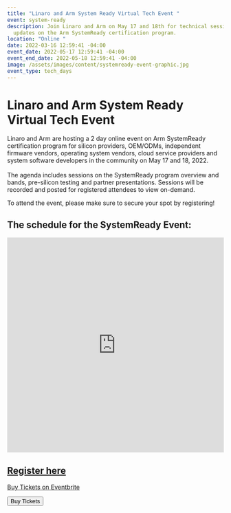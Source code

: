 ```yaml
---
title: "Linaro and Arm System Ready Virtual Tech Event "
event: system-ready
description: Join Linaro and Arm on May 17 and 18th for technical sessions and
  updates on the Arm SystemReady certification program.
location: "Online "
date: 2022-03-16 12:59:41 -04:00
event_date: 2022-05-17 12:59:41 -04:00
event_end_date: 2022-05-18 12:59:41 -04:00
image: /assets/images/content/systemready-event-graphic.jpg
event_type: tech_days
---
```

# Linaro and Arm System Ready Virtual Tech Event 

Linaro and Arm are hosting a 2 day online event on Arm SystemReady certification program for silicon providers, OEM/ODMs, independent firmware vendors, operating system vendors, cloud service providers and system software developers in the community on May 17 and 18, 2022.\
\
The agenda includes sessions on the SystemReady program overview and bands, pre-silicon testing and partner presentations. Sessions will be recorded and posted for registered attendees to view on-demand. 

To attend the event, please make sure to secure your spot by registering!

## The schedule for the SystemReady Event:

<style> #pine-sessions { width: 100%; height: 500px; border: 0; display: block; }</style><iframe id="pine-sessions" frameborder="0" border="0" height="500" width="100%" src="https://events.pinetool.ai/2630/#widgets/sessions"></iframe>

## [Register here](https://www.eventbrite.co.uk/e/linaro-and-arm-system-ready-virtual-tech-event-tickets-298747039437)

<!-- Noscript content for added SEO -->

<noscript><a href="https://www.eventbrite.co.uk/e/linaro-and-arm-system-ready-virtual-tech-event-tickets-298747039437" rel="noopener noreferrer" target="_blank">Buy Tickets on Eventbrite</a></noscript>

<!-- You can customise this button any way you like -->

<button id="eventbrite-widget-modal-trigger-298747039437" type="button">Buy Tickets</button>

<script src="https://www.eventbrite.co.uk/static/widgets/eb_widgets.js"></script>

<script type="text/javascript">
    var exampleCallback = function() {
        console.log('Order complete!');
    };

    window.EBWidgets.createWidget({
        widgetType: 'checkout',
        eventId: '298747039437',
        modal: true,
        modalTriggerElementId: 'eventbrite-widget-modal-trigger-298747039437',
        onOrderComplete: exampleCallback
    });
</script>